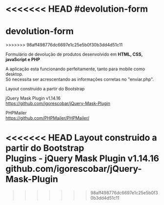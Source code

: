 <<<<<<< HEAD
<b>#devolution-form</b>
=======
<h1>devolution-form</h1>
>>>>>>> 98aff498776dc6697e1c25e5b0f30b3dd4d51c11

Formulário de devolução de produtos
desenvolvido em <b>HTML, CSS, javaScript e PHP</b>

A aplicação esta funcionando perfeitamente, tanto para mobile como desktop. <br>
Só necessita ser acrescentando as informações corretas no "enviar.php". <br>

Layout construido a partir do Bootstrap <br>

jQuery Mask Plugin v1.14.16 <br>
https://github.com/igorescobar/jQuery-Mask-Plugin

PHPMailer <br>
https://github.com/PHPMailer/PHPMailer/ 

<<<<<<< HEAD
Layout construido a partir do Bootstrap <br>
Plugins - jQuery Mask Plugin v1.14.16 <br>
github.com/igorescobar/jQuery-Mask-Plugin
=======
>>>>>>> 98aff498776dc6697e1c25e5b0f30b3dd4d51c11

